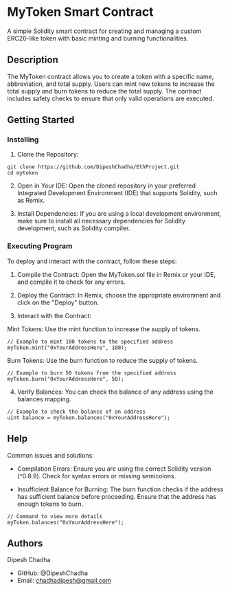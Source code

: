 # MyToken Smart Contract
A simple Solidity smart contract for creating and managing a custom ERC20-like token with basic minting and burning functionalities.

## Description
The MyToken contract allows you to create a token with a specific name, abbreviation, and total supply. Users can mint new tokens to increase the total supply and burn tokens to reduce the total supply. The contract includes safety checks to ensure that only valid operations are executed.

## Getting Started
### Installing
1. Clone the Repository:
```
git clone https://github.com/DipeshChadha/EthProject.git
cd mytoken
```

2. Open in Your IDE:
Open the cloned repository in your preferred Integrated Development Environment (IDE) that supports Solidity, such as Remix.

3. Install Dependencies:
If you are using a local development environment, make sure to install all necessary dependencies for Solidity development, such as Solidity compiler.

### Executing Program
To deploy and interact with the contract, follow these steps:

1. Compile the Contract:
Open the MyToken.sol file in Remix or your IDE, and compile it to check for any errors.

2. Deploy the Contract:
In Remix, choose the appropriate environment and click on the "Deploy" button.

3. Interact with the Contract:

Mint Tokens:
Use the mint function to increase the supply of tokens.
```
// Example to mint 100 tokens to the specified address
myToken.mint("0xYourAddressHere", 100);
```
Burn Tokens:
Use the burn function to reduce the supply of tokens.
```
// Example to burn 50 tokens from the specified address
myToken.burn("0xYourAddressHere", 50);
```

4. Verify Balances:
You can check the balance of any address using the balances mapping.
```
// Example to check the balance of an address
uint balance = myToken.balances("0xYourAddressHere");
```

## Help
Common issues and solutions:

* Compilation Errors:
Ensure you are using the correct Solidity version (^0.8.9). Check for syntax errors or missing semicolons.

* Insufficient Balance for Burning:
The burn function checks if the address has sufficient balance before proceeding. Ensure that the address has enough tokens to burn.
```
// Command to view more details
myToken.balances("0xYourAddressHere");
```

## Authors
Dipesh Chadha
* GitHub: @DipeshChadha
* Email: chadhadipesh@gmail.com
